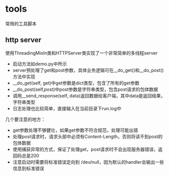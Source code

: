 # tools
常用的工具脚本

## http server
使用ThreadingMixIn类和HTTPServer类实现了一个非常简单的多线程server
- 启动方法如demo.py中所示
- server预处理了get和post参数，具体业务逻辑可在__do_get()和__do_post()方法中实现
- __do_get(self, get)中get参数是dict类型，包含了所有的get参数
- __do_post(self,post)中post参数是字符串类型，包含post请求的包体数据
- 调用__send_response(self, data)返回数据给客户端，其中data是返回结果，字符串类型
- 日志处理也比较简单，直接输入在当前目录下run.log中

几个要注意的地方：
+ get参数处理不够健壮，如果get参数不符合规范，处理可能出错
+ 处理post请求时，请求头部中必须有Content-Length，否则将读不到post的包体数据
+ 使用捕获异常的方式，保证了处理get，post请求时不会出现服务器错误，返回码总是200
+ 注意启动时需要将标准错误定向到 /dev/null，因为默认的handler会输出一些信息到标准错误
